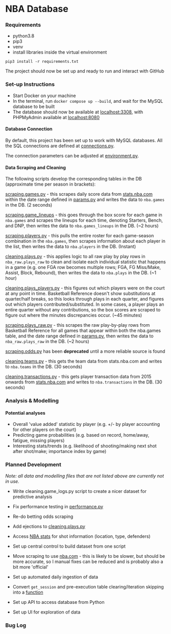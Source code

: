# NBA Database
### Requirements
- python3.8
- pip3
- venv
- install libraries inside the virtual environment

`pip3 install -r requirements.txt`

The project should now be set up and ready to run and interact with GitHub

### Set-up Instructions
- Start Docker on your machine
- In the terminal, run `docker compose up --build`, and wait for the MySQL database to be built
- The database should now be available at [localhost:3308](http://localhost:3308), with PHPMyAdmin available at
[localhost:8080](http://localhost:8080)

#### Database Connection
By default, this project has been set up to work with MySQL databases.  All the SQL connections are defined at 
[connections.py](utils/connections.py).

The connection parameters can be adjusted at [environment.py](utils/environment.py).

#### Data Scraping and Cleaning
The following scripts develop the corresponding tables in the DB (approximate time per season in brackets):


[scraping.games.py](data/scraping/games.py) - this scrapes daily score data from [stats.nba.com](stats.nba.com)
within the date range defined in [params.py](utils/params.py) and writes the data to `nba.games` in the DB.
(2 seconds)

[scraping.game_lineups](data/scraping/games_lineups.py) - this goes through the box score for each game in
`nba.games` and scrapes the lineups for each time, denoting Starters, Bench, and DNP, then writes the data to
`nba.games_lineups` in the DB. (~2 hours)

[scraping.players.py](data/scraping/players.py) - this pulls the entire roster for each game-season
combination in the `nba.games`, then scrapes information about each player in the list, then writes the data to
`nba.players` in the DB. (Instant)

[cleaning.plays.py](data/cleaning/plays.py) - this applies logic to all raw play by play rows in
`nba_raw.plays_raw` to clean and isolate each individual statistic that happens in a game (e.g. one FGA row
becomes multiple rows; FGA, FG Miss/Make, Assist, Block, Rebound), then writes the data to `nba.plays` in the DB.
(~1 hour)

[cleaning.plays_players.py](data/cleaning/plays_players.py) - this figures out which players were on the
court at any point in time.  Basketball Reference doesn't show substitutions at quarter/half breaks, so this looks
through plays in each quarter, and figures out which players contributed/substituted.  In some cases, a player plays an
entire quarter without any contributions, so the box scores are scraped to figure out where the minutes discrepancies
occur. (~45 minutes)

[scraping.plays_raw.py](data/scraping/plays.py) - this scrapes the raw play-by-play rows from
Basketball Reference for all games that appear within both the nba.games table, and the date range defined in
[params.py](utils/params.py), then writes the data to `nba_raw.plays_raw` in the DB. (~2 hours)

[scraping.odds.py]() has been **deprecated** until a more reliable source is found

[cleaning.teams.py](data/scraping/teams.py) - this gets the team data from stats.nba.com and writes to
`nba.teams` in the DB. (30 seconds)

[cleaning.transactions.py](data/scraping/transactions.py) - this gets player transaction data from 2015 onwards from 
[stats.nba.com](stats.nba.com) and writes to `nba.transactions` in the DB. (30 seconds)


### Analysis & Modelling
#### Potential analyses
* Overall 'value added' statistic by player (e.g. +/- by player accounting for other players on the court)
* Predicting game probabilities (e.g. based on record, home/away, fatigue, missing players)
* Interesting stats/trends (e.g. likelihood of shooting/making next shot after shot/make; importance index
  by game)

### Planned Development
*Note: all data and modelling files that are not listed above are currently not in use.*
* Write cleaning.game_logs.py script to create a nicer dataset for predictive
  analysis
  
* Fix performance testing in [performance.py](utils/performance.py)
  
* Re-do betting odds scraping
  
* Add ejections to [cleaning.plays.py](data/cleaning/plays.py)
  
* Access [NBA stats](http://stats.nba.com) for shot information (location, type, defenders)

* Set up central control to build dataset from one script
  
* Move scraping to use [nba.com](http://nba.com) - this is likely to be slower, but should be more accurate, so I manual fixes
can be reduced and is probably also a bit more 'official'

* Set up automated daily ingestion of data

* Convert `get_session` and pre-execution table clearing/iteration skipping into a
  [function](utils/functions.py)
  
* Set up API to access database from Python

* Set up UI for exploration of data

### Bug Log


